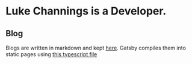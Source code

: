 # Luke Channings is a Developer.

## Blog

Blogs are written in markdown and kept [here](./blogs).
Gatsby compiles them into static pages using [this typescript file](src/pages/blog/%7BmarkdownRemark.parent__(File)__name%7D.tsx)
